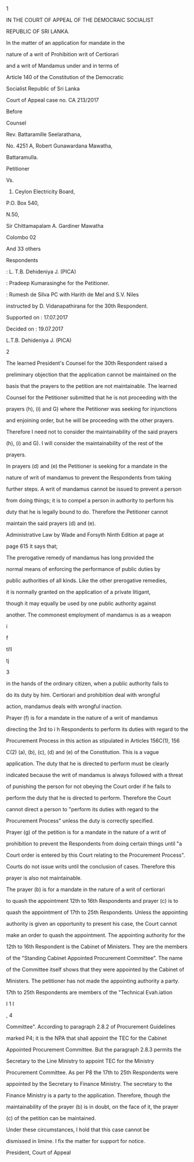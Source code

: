 1

IN THE COURT OF APPEAL OF THE DEMOCRAIC SOCIALIST

REPUBLIC OF SRI LANKA.

In the matter of an application for mandate in the

nature of a writ of Prohibition writ of Certiorari

and a writ of Mandamus under and in terms of

Article 140 of the Constitution of the Democratic

Socialist Republic of Sri Lanka

Court of Appeal case no. CA 213/2017

Before

Counsel

Rev. Battaramille Seelarathana,

No. 4251 A, Robert Gunawardana Mawatha,

Battaramulla.

Petitioner

Vs.

1. Ceylon Electricity Board,

P.O. Box 540,

N.50,

Sir Chittamapalam A. Gardiner Mawatha

Colombo 02

And 33 others

Respondents

: L. T.B. Dehideniya J. (PICA)

: Pradeep Kumarasinghe for the Petitioner.

: Rumesh de Silva PC with Harith de Mel and S.V. Niles

instructed by D. Vidanapathirana for the 30th Respondent.

Supported on : 17.07.2017

Decided on : 19.07.2017

L.T.B. Dehideniya J. (PICA)

2

The learned President's Counsel for the 30th Respondent raised a

preliminary objection that the application cannot be maintained on the

basis that the prayers to the petition are not maintainable. The learned

Counsel for the Petitioner submitted that he is not proceeding with the

prayers (h), (i) and G) where the Petitioner was seeking for injunctions

and enjoining order, but he will be proceeding with the other prayers.

Therefore I need not to consider the maintainability of the said prayers

(h), (i) and G). I will consider the maintainability of the rest of the

prayers.

In prayers (d) and (e) the Petitioner is seeking for a mandate in the

nature of writ of mandamus to prevent the Respondents from taking

further steps. A writ of mandamus cannot be issued to prevent a person

from doing things; it is to compel a person in authority to perform his

duty that he is legally bound to do. Therefore the Petitioner cannot

maintain the said prayers (d) and (e).

Administrative Law by Wade and Forsyth Ninth Edition at page at

page 615 it says that;

The prerogative remedy of mandamus has long provided the

normal means of enforcing the performance of public duties by

public authorities of all kinds. Like the other prerogative remedies,

it is normally granted on the application of a private litigant,

though it may equally be used by one public authority against

another. The commonest employment of mandamus is as a weapon

i

f

ti!I

tj

3

in the hands of the ordinary citizen, when a public authority fails to

do its duty by him. Certiorari and prohibition deal with wrongful

action, mandamus deals with wrongful inaction.

Prayer (f) is for a mandate in the nature of a writ of mandamus

directing the 3rd to i h Respondents to perform its duties with regard to the

Procurement Process in this action as stipulated in Articles 156C(1), 156

C(2) (a), (b), (c), (d) and (e) of the Constitution. This is a vague

application. The duty that he is directed to perform must be clearly

indicated because the writ of mandamus is always followed with a threat

of punishing the person for not obeying the Court order if he fails to

perform the duty that he is directed to perform. Therefore the Court

cannot direct a person to "perform its duties with regard to the

Procurement Process" unless the duty is correctly specified.

Prayer (g) of the petition is for a mandate in the nature of a writ of

prohibition to prevent the Respondents from doing certain things until "a

Court order is entered by this Court relating to the Procurement Process".

Courts do not issue writs until the conclusion of cases. Therefore this

prayer is also not maintainable.

The prayer (b) is for a mandate in the nature of a writ of certiorari

to quash the appointment 12th to 16th Respondents and prayer (c) is to

quash the appointment of 17th to 25th Respondents. Unless the appointing

authority is given an opportunity to present his case, the Court cannot

make an order to quash the appointment. The appointing authority for the

12th to 16th Respondent is the Cabinet of Ministers. They are the members

of the "Standing Cabinet Appointed Procurement Committee". The name

of the Committee itself shows that they were appointed by the Cabinet of

Ministers. The petitioner has not made the appointing authority a party.

17th to 25th Respondents are members of the "Technical Evah.iation

I 1 I

, 4

Committee". According to paragraph 2.8.2 of Procurement Guidelines

marked P4; it is the NPA that shall appoint the TEC for the Cabinet

Appointed Procurement Committee. But the paragraph 2.8.3 permits the

Secretary to the Line Ministry to appoint TEC for the Ministry

Procurement Committee. As per P8 the 17th to 25th Respondents were

appointed by the Secretary to Finance Ministry. The secretary to the

Finance Ministry is a party to the application. Therefore, though the

maintainability of the prayer (b) is in doubt, on the face of it, the prayer

(c) of the petition can be maintained.

Under these circumstances, I hold that this case cannot be

dismissed in limine. I fix the matter for support for notice.

President, Court of Appeal